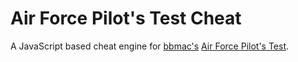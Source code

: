 # Air Force Pilot's Test Cheat
A JavaScript based cheat engine for [bbmac's](http://bbmac.net/) [Air Force Pilot's Test](http://bbmac.net/game/skill_test.htm).
